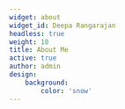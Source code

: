 ```yaml
---
widget: about
widget_id: Deepa Rangarajan
headless: true
weight: 10
title: About Me
active: true
author: admin
design:
    background: 
        color: 'snow'
---
```

